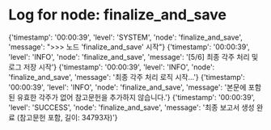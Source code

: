 # Log for node: finalize_and_save

{'timestamp': '00:00:39', 'level': 'SYSTEM', 'node': 'finalize_and_save', 'message': ">>> 노드 'finalize_and_save' 시작"}
{'timestamp': '00:00:39', 'level': 'INFO', 'node': 'finalize_and_save', 'message': '[5/6] 최종 각주 처리 및 로그 저장 시작'}
{'timestamp': '00:00:39', 'level': 'INFO', 'node': 'finalize_and_save', 'message': '최종 각주 처리 로직 시작...'}
{'timestamp': '00:00:39', 'level': 'INFO', 'node': 'finalize_and_save', 'message': '본문에 포함된 유효한 각주가 없어 참고문헌을 추가하지 않습니다.'}
{'timestamp': '00:00:39', 'level': 'SUCCESS', 'node': 'finalize_and_save', 'message': '최종 보고서 생성 완료 (참고문헌 포함, 길이: 34793자)'}
